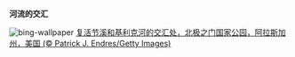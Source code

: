 
**河流的交汇**

![bing-wallpaper](https://www.bing.com/th?id=OHR.KillikRiverAlaska_ZH-CN5736211272_1920x1080.jpg)
[复活节溪和基利克河的交汇处，北极之门国家公园，阿拉斯加州，美国 (© Patrick J. Endres/Getty Images)](https://www.bing.com/search?q=%E5%8C%97%E6%9E%81%E4%B9%8B%E9%97%A8%E5%9B%BD%E5%AE%B6%E5%85%AC%E5%9B%AD&amp;form=hpcapt&amp;mkt=zh-cn)
  